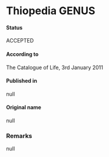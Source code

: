 Thiopedia GENUS
=======

#### Status
ACCEPTED

#### According to
The Catalogue of Life, 3rd January 2011

#### Published in
null

#### Original name
null

### Remarks
null